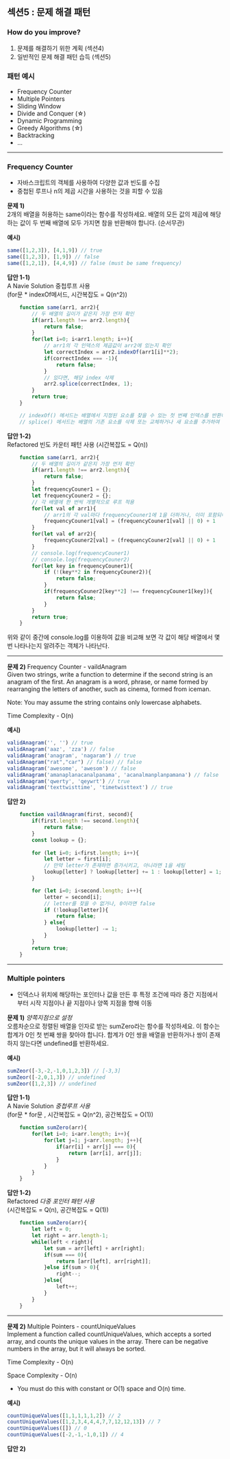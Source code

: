 ## 섹션5 : 문제 해결 패턴

### How do you improve?
1. 문제를 해결하기 위한 계획 (섹션4)
2. 일반적인 문제 해결 패턴 습득 (섹션5)

### 패턴 예시
- Frequency Counter
- Multiple Pointers
- Sliding Window
- Divide and Conquer (☆)
- Dynamic Programming
- Greedy Algorithms (☆)
- Backtracking
- ...

---

### Frequency Counter

- 자바스크립트의 객체를 사용하여 다양한 값과 빈도를 수집
- 중첩된 루프나 n의 제곱 시간을 사용하는 것을 피할 수 있음

**문제 1)** </br>
2개의 배열을 허용하는 same이라는 함수를 작성하세요. 배열의 모든 값의 제곱에 해당하는 값이 두 번째 배열에 모두 가지면 참을 반환해야 합니다. (순서무관)

**예시)**
```js
same([1,2,3]), [4,1,9]) // true
same([1,2,3]), [1,9]) // false
same([1,2,1]), [4,4,9]) // false (must be same frequency)
```

**답안 1-1)** </br>
A Navie Solution 중첩루프 사용 </br>
(for문 * indexOf메서드, 시간복잡도 = Q(n^2))
```javascript
    function same(arr1, arr2){
        // 두 배열의 길이가 같은지 가장 먼저 확인
        if(arr1.length !== arr2.length){
            return false;
        }
        for(let i=0; i<arr1.length; i++){
            // arr1의 각 인덱스의 제곱값이 arr2에 있는지 확인
            let correctIndex = arr2.indexOf(arr1[i]**2);
            if(correctIndex === -1){
                return false;
            }
            // 있다면, 해당 index 삭제
            arr2.splice(correctIndex, 1);
        }
        return true;
    }

    // indexOf() 메서드는 배열에서 지정된 요소를 찾을 수 있는 첫 번째 인덱스를 반환하고 존재하지 않으면 -1을 반환합니다.
    // splice() 메서드는 배열의 기존 요소를 삭제 또는 교체하거나 새 요소를 추가하여 배열의 내용을 변경합니다.
```

**답안 1-2)** </br>
Refactored 빈도 카운터 패턴 사용 (시간복잡도 = Q(n))
```javascript
    function same(arr1, arr2){
        // 두 배열의 길이가 같은지 가장 먼저 확인
        if(arr1.length !== arr2.length){
            return false;
        }
        let frequencyCouner1 = {};
        let frequencyCouner2 = {};
        // 각 배열에 한 번씩 개별적으로 루프 적용
        for(let val of arr1){
            // arr1의 각 val마다 frequencyCouner1에 1을 더하거나, 이미 포함되어 있다면 1로 초기화
            frequencyCouner1[val] = (frequencyCouner1[val] || 0) + 1
        }
        for(let val of arr2){
            frequencyCouner2[val] = (frequencyCouner2[val] || 0) + 1
        }
        // console.log(frequencyCouner1)
        // console.log(frequencyCouner2)
        for(let key in frequencyCouner1){
            if (!(key**2 in frequencyCouner2)){
                return false;
            }
            if(frequencyCouner2[key**2] !== frequencyCouner1[key]){
                return false;
            } 
        }
        return true;
    }
```
위와 같이 중간에 console.log를 이용하여 값을 비교해 보면 각 값이 해당 배열에서 몇 번 나타나는지 알려주는 객체가 나타난다.

---

**문제 2)** Frequency Counter - vaildAnagram </br>
Given two strings, write a function to determine if the second string is an anagram of the first. An anagram is a word, phrase, or name formed by rearranging the letters of another, such as cinema, formed from iceman.

Note: You may assume the string contains only lowercase alphabets.

Time Complexity - O(n)

**예시)**
```js
validAnagram('', '') // true
validAnagram('aaz', 'zza') // false
validAnagram('anagram', 'nagaram') // true
validAnagram("rat","car") // false) // false
validAnagram('awesome', 'awesom') // false
validAnagram('amanaplanacanalpanama', 'acanalmanplanpamana') // false
validAnagram('qwerty', 'qeywrt') // true
validAnagram('texttwisttime', 'timetwisttext') // true
```

**답안 2)** </br>
```javascript
    function vaildAnagram(first, second){        
        if(first.length !== second.length){
            return false;
        }
        const lookup = {};
        
        for (let i=0; i<first.length; i++){
            let letter = first[i];
            // 만약 letter가 존재하면 증가시키고, 아니라면 1을 세팅
            lookup[letter] ? lookup[letter] += 1 : lookup[letter] = 1;
        }

        for (let i=0; i<second.length; i++){
            letter = second[i];
            // letter를 찾을 수 없거나, 0이라면 false
            if (!lookup[letter]){
                return false;
            } else{
                lookup[letter] -= 1;
            }
        }
        return true;
    }
```

---

### Multiple pointers

- 인덱스나 위치에 해당하는 포인터나 값을 만든 후 특정 조건에 따라 중간 지점에서부터 시작 지점이나 끝 지점이나 양쪽 지점을 향해 이동

**문제 1)** <i>양쪽지점으로 설정</i></br>
오름차순으로 정렬된 배열을 인자로 받는 sumZero라는 함수를 작성하세요. 이 함수는 합계가 0인 첫 번째 쌍을 찾아야 합니다.
합계가 0인 쌍을 배열을 반환하거나 쌍이 존재하지 않는다면 undefined를 반환하세요.

**예시)**
```js
sumZeor([-3,-2,-1,0,1,2,3]) // [-3,3]
sumZeor([-2,0,1,3]) // undefined
sumZeor([1,2,3]) // undefined
```

**답안 1-1)** </br>
A Navie Solution <i>중첩루프 사용</i> </br>
(for문 * for문 , 시간복잡도 = Q(n^2), 공간복잡도 = O(1))
```javascript
    function sumZero(arr){
        for(let i=0; i<arr.length; i++){
            for(let j=1; j<arr.length; j++){
                if(arr[i] + arr[j] === 0){
                    return [arr[i], arr[j]];
                }
            }
        }
    }    
```

**답안 1-2)** </br>
Refactored <i>다중 포인터 패턴 사용</i> </br>
(시간복잡도 = Q(n), 공간복잡도 = Q(1))
```javascript
    function sumZero(arr){
        let left = 0;
        let right = arr.length-1;
        while(left < right){
            let sum = arr[left] + arr[right];
            if(sum === 0){
                return [arr[left], arr[right]];
            }else if(sum > 0){
                right--;
            }else{
                left++;
            }
        }        
    }    
```

---

**문제 2)** Multiple Pointers - countUniqueValues </br>
Implement a function called countUniqueValues, which accepts a sorted array, and counts the unique values in the array. There can be negative numbers in the array, but it will always be sorted.

Time Complexity - O(n)

Space Complexity - O(n)

* You must do this with constant or O(1) space and O(n) time.


**예시)**
```js
countUniqueValues([1,1,1,1,1,2]) // 2
countUniqueValues([1,2,3,4,4,4,7,7,12,12,13]) // 7
countUniqueValues([]) // 0
countUniqueValues([-2,-1,-1,0,1]) // 4
```

**답안 2)** </br>
```javascript
    
```


